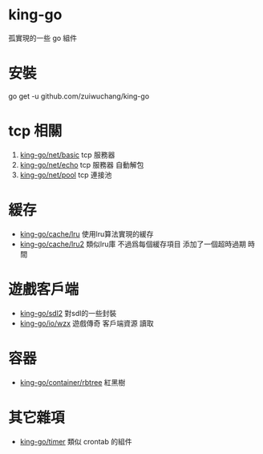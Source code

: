 # king-go
孤實現的一些 go 組件

# 安裝
go get -u github.com/zuiwuchang/king-go

# tcp 相關
 1. [king-go/net/basic](https://github.com/zuiwuchang/king-go/tree/master/net/basic) tcp 服務器
 2. [king-go/net/echo](https://github.com/zuiwuchang/king-go/tree/master/net/echo) tcp 服務器 自動解包
 3. [king-go/net/pool](https://github.com/zuiwuchang/king-go/tree/master/net/pool) tcp 連接池

# 緩存
 * [king-go/cache/lru](https://github.com/king-go/zuiwuchang/cache/lru) 使用lru算法實現的緩存
 * [king-go/cache/lru2](https://github.com/king-go/zuiwuchang/cache/lru) 類似lru庫 不過爲每個緩存項目 添加了一個超時過期 時間
 
# 遊戲客戶端
 * [king-go/sdl2](https://github.com/zuiwuchang/king-go/sdl2) 對sdl的一些封裝
 * [king-go/io/wzx](https://github.com/zuiwuchang/king-go/io/wzx) 遊戲傳奇 客戶端資源 讀取

# 容器
 * [king-go/container/rbtree](https://github.com/zuiwuchang/king-go/container/rbtree) 紅黑樹

# 其它雜項
 * [king-go/timer](https://github.com/zuiwuchang/king-go/timer) 類似 crontab 的組件

